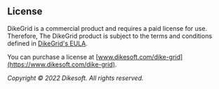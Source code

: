 ## License

DikeGrid is a commercial product and requires a paid license for use. Therefore, The DikeGrid product is subject to the terms and conditions defined in [DikeGrid's EULA](https://www.dikesoft.com/legal/dike-grid/license-agreement).

You can purchase a license at [www.dikesoft.com/dike-grid](https://www.dikesoft.com/dike-grid).

*Copyright © 2022 Dikesoft. All rights reserved.*
